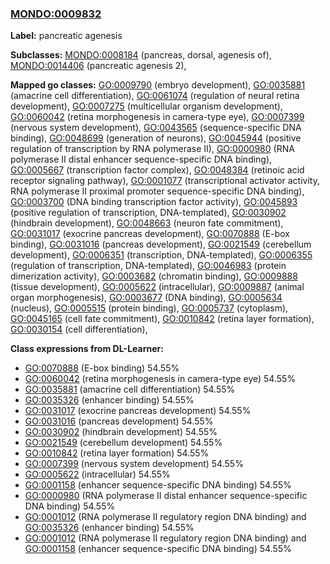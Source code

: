 
### [MONDO:0009832](http://purl.obolibrary.org/obo/MONDO_0009832)
**Label:** pancreatic agenesis

**Subclasses:** [MONDO:0008184](http://purl.obolibrary.org/obo/MONDO_0008184) (pancreas, dorsal, agenesis of), [MONDO:0014406](http://purl.obolibrary.org/obo/MONDO_0014406) (pancreatic agenesis 2), 

**Mapped go classes:** [GO:0009790](http://purl.obolibrary.org/obo/GO_0009790) (embryo development), [GO:0035881](http://purl.obolibrary.org/obo/GO_0035881) (amacrine cell differentiation), [GO:0061074](http://purl.obolibrary.org/obo/GO_0061074) (regulation of neural retina development), [GO:0007275](http://purl.obolibrary.org/obo/GO_0007275) (multicellular organism development), [GO:0060042](http://purl.obolibrary.org/obo/GO_0060042) (retina morphogenesis in camera-type eye), [GO:0007399](http://purl.obolibrary.org/obo/GO_0007399) (nervous system development), [GO:0043565](http://purl.obolibrary.org/obo/GO_0043565) (sequence-specific DNA binding), [GO:0048699](http://purl.obolibrary.org/obo/GO_0048699) (generation of neurons), [GO:0045944](http://purl.obolibrary.org/obo/GO_0045944) (positive regulation of transcription by RNA polymerase II), [GO:0000980](http://purl.obolibrary.org/obo/GO_0000980) (RNA polymerase II distal enhancer sequence-specific DNA binding), [GO:0005667](http://purl.obolibrary.org/obo/GO_0005667) (transcription factor complex), [GO:0048384](http://purl.obolibrary.org/obo/GO_0048384) (retinoic acid receptor signaling pathway), [GO:0001077](http://purl.obolibrary.org/obo/GO_0001077) (transcriptional activator activity, RNA polymerase II proximal promoter sequence-specific DNA binding), [GO:0003700](http://purl.obolibrary.org/obo/GO_0003700) (DNA binding transcription factor activity), [GO:0045893](http://purl.obolibrary.org/obo/GO_0045893) (positive regulation of transcription, DNA-templated), [GO:0030902](http://purl.obolibrary.org/obo/GO_0030902) (hindbrain development), [GO:0048663](http://purl.obolibrary.org/obo/GO_0048663) (neuron fate commitment), [GO:0031017](http://purl.obolibrary.org/obo/GO_0031017) (exocrine pancreas development), [GO:0070888](http://purl.obolibrary.org/obo/GO_0070888) (E-box binding), [GO:0031016](http://purl.obolibrary.org/obo/GO_0031016) (pancreas development), [GO:0021549](http://purl.obolibrary.org/obo/GO_0021549) (cerebellum development), [GO:0006351](http://purl.obolibrary.org/obo/GO_0006351) (transcription, DNA-templated), [GO:0006355](http://purl.obolibrary.org/obo/GO_0006355) (regulation of transcription, DNA-templated), [GO:0046983](http://purl.obolibrary.org/obo/GO_0046983) (protein dimerization activity), [GO:0003682](http://purl.obolibrary.org/obo/GO_0003682) (chromatin binding), [GO:0009888](http://purl.obolibrary.org/obo/GO_0009888) (tissue development), [GO:0005622](http://purl.obolibrary.org/obo/GO_0005622) (intracellular), [GO:0009887](http://purl.obolibrary.org/obo/GO_0009887) (animal organ morphogenesis), [GO:0003677](http://purl.obolibrary.org/obo/GO_0003677) (DNA binding), [GO:0005634](http://purl.obolibrary.org/obo/GO_0005634) (nucleus), [GO:0005515](http://purl.obolibrary.org/obo/GO_0005515) (protein binding), [GO:0005737](http://purl.obolibrary.org/obo/GO_0005737) (cytoplasm), [GO:0045165](http://purl.obolibrary.org/obo/GO_0045165) (cell fate commitment), [GO:0010842](http://purl.obolibrary.org/obo/GO_0010842) (retina layer formation), [GO:0030154](http://purl.obolibrary.org/obo/GO_0030154) (cell differentiation), 

**Class expressions from DL-Learner:**

- [GO:0070888](http://purl.obolibrary.org/obo/GO_0070888) (E-box binding) 54.55%
- [GO:0060042](http://purl.obolibrary.org/obo/GO_0060042) (retina morphogenesis in camera-type eye) 54.55%
- [GO:0035881](http://purl.obolibrary.org/obo/GO_0035881) (amacrine cell differentiation) 54.55%
- [GO:0035326](http://purl.obolibrary.org/obo/GO_0035326) (enhancer binding) 54.55%
- [GO:0031017](http://purl.obolibrary.org/obo/GO_0031017) (exocrine pancreas development) 54.55%
- [GO:0031016](http://purl.obolibrary.org/obo/GO_0031016) (pancreas development) 54.55%
- [GO:0030902](http://purl.obolibrary.org/obo/GO_0030902) (hindbrain development) 54.55%
- [GO:0021549](http://purl.obolibrary.org/obo/GO_0021549) (cerebellum development) 54.55%
- [GO:0010842](http://purl.obolibrary.org/obo/GO_0010842) (retina layer formation) 54.55%
- [GO:0007399](http://purl.obolibrary.org/obo/GO_0007399) (nervous system development) 54.55%
- [GO:0005622](http://purl.obolibrary.org/obo/GO_0005622) (intracellular) 54.55%
- [GO:0001158](http://purl.obolibrary.org/obo/GO_0001158) (enhancer sequence-specific DNA binding) 54.55%
- [GO:0000980](http://purl.obolibrary.org/obo/GO_0000980) (RNA polymerase II distal enhancer sequence-specific DNA binding) 54.55%
- [GO:0001012](http://purl.obolibrary.org/obo/GO_0001012) (RNA polymerase II regulatory region DNA binding) and [GO:0035326](http://purl.obolibrary.org/obo/GO_0035326) (enhancer binding) 54.55%
- [GO:0001012](http://purl.obolibrary.org/obo/GO_0001012) (RNA polymerase II regulatory region DNA binding) and [GO:0001158](http://purl.obolibrary.org/obo/GO_0001158) (enhancer sequence-specific DNA binding) 54.55%


